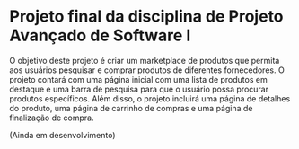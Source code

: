 # Projeto final da disciplina de Projeto Avançado de Software I

O objetivo deste projeto é criar um marketplace de produtos que permita aos usuários pesquisar e comprar produtos de diferentes fornecedores. O projeto contará com uma página inicial com uma lista de produtos em destaque e uma barra de pesquisa para que o usuário possa procurar produtos específicos. Além disso, o projeto incluirá uma página de detalhes do produto, uma página de carrinho de compras e uma página de finalização de compra.

(Ainda em desenvolvimento)
